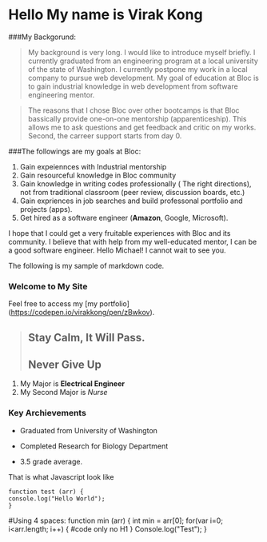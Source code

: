 Hello My name is Virak Kong
=======================================

###My Backgorund:

> My background is very long. I would like to introduce myself briefly. I currently graduated from an engineering program at a local university of the state of Washington. I currently postpone my work in a local company to pursue web development. My goal of education at Bloc is to gain industrial knowledge  in web development from software engineering mentor. 

> The reasons that I chose Bloc over other bootcamps is that Bloc bassically provide one-on-one mentorship (apparenticeship). This allows me to ask questions and get feedback and critic on my works. Second, the carreer support starts from day 0. 

###The followings are my goals at Bloc:

1. Gain expeiennces with Industrial mentorship
2. Gain resourceful knowledge in Bloc community
3. Gain knowledge in writing codes professionally ( The right directions), not from traditional classroom (peer review, discussion boards, etc.)
4. Gain expriences in job searches and build professonal portfolio and projects (apps).
5. Get hired as a software engineer (**Amazon**, Google, Microsoft).



I hope that  I could get a very fruitable experiences with Bloc and its community. I believe that with help from my well-educated mentor, I can be a good software engineer. Hello Michael! I cannot wait to see you. 


The following is my sample of markdown code.


### Welcome to My Site

Feel free to access my [my portfolio] (https://codepen.io/virakkong/pen/zBwkov).

> ## Stay Calm, It Will Pass.
>
> ## Never Give Up

1. My Major is **Electrical Engineer**
2. My Second Major is *Nurse*

### Key Archievements

* Graduated from University of Washington
+ Completed Research for Biology Department
- 3.5 grade average.

That is what Javascript look like 
```
function test (arr) {
console.log("Hello World");
}
```
#Using 4 spaces:
    function min (arr) {
       int min = arr[0];
       for(var i=0; i<arr.length; i++)
        {
         #code only no H1
        }
      Console.log("Test");
    }
